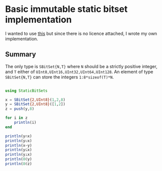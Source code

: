 # Basic immutable static bitset implementation

I wanted to use [this](https://raw.githubusercontent.com/chethega/StaticArrays.jl/fb0350012f01db4021d60906357e949333ec5d93/src/SBitSet.jl) but since there is no licence attached, I wrote my own implementation.

## Summary

The only type is `SBitSet{N,T}` where `N` should be a strictly positive integer, and `T` either of `UInt8,UInt16,UInt32,UInt64,UInt128`.
An element of type `SBitSet{N,T}` can store the integers `1:8*sizeof(T)*N`.

```julia
    
using StaticBitSets

x = SBitSet{2,UInt8}(1,2,8)
y = SBitSet{2,UInt8}([1,2])
z = push(y,8)

for i in z
    println(i)
end

println(y∩x)
println(y∪x)
println(x~y)
println(y⊆x)
println(y⟂x)
println(8∈y)
println(8∈z)

```
